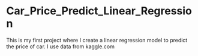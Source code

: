 # Car_Price_Predict_Linear_Regression
This is my first project where I create a linear regression model to predict the price of car. I use data from kaggle.com
